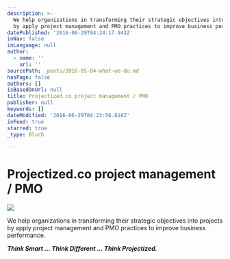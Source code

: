 ```yaml
---
description: >-
  We help organizations in transforming their strategic objectives into projects
  by apply project management and PMO practices to improve business performance.
datePublished: '2016-06-29T04:24:17.943Z'
inNav: false
inLanguage: null
author:
  - name: ''
    url: ''
sourcePath: _posts/2016-05-04-what-we-do.md
hasPage: false
authors: []
isBasedOnUrl: null
title: Projectized.co project management / PMO
publisher: null
keywords: []
dateModified: '2016-06-29T04:23:56.816Z'
inFeed: true
starred: true
_type: Blurb

---
```

# Projectized.co project management / PMO
![](https://imgflo.herokuapp.com/graph/vahj1ThiexotieMo/3a189f2b56694dd8bc30d37be6e83336/croprotate.png?cropheight=2225&cropwidth=2498&degrees=0&input=https%3A%2F%2Fthe-grid-user-content.s3-us-west-2.amazonaws.com%2F1f745b74-6c56-4442-8c9d-09f0f874e06c.png&x=30&y=0)

We help organizations in transforming their strategic objectives into projects by apply project management and PMO practices to improve business performance.

_**Think Smart ... Think Different ... Think Projectized.**_